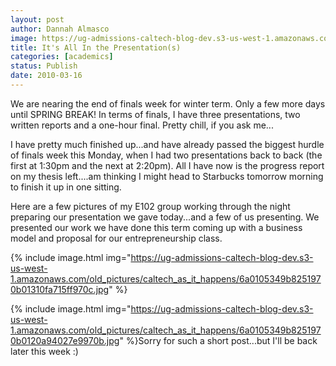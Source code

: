 ```yaml
---
layout: post
author: Dannah Almasco
image: https://ug-admissions-caltech-blog-dev.s3-us-west-1.amazonaws.com/old_pictures/caltech_as_it_happens/6a0105349b8251970b0120a9402525970b.jpg
title: It's All In the Presentation(s)
categories: [academics]
status: Publish
date: 2010-03-16
---
```



We are nearing the end of finals week for winter term. Only a few more days until SPRING BREAK!
In terms of finals, I have three presentations, two written reports and a one-hour final. Pretty chill, if you ask me...

I have pretty much finished up...and have already passed the biggest hurdle of finals week this Monday, when I had two presentations back to back (the first at 1:30pm and the next at 2:20pm). All I have now is the progress report on my thesis left....am thinking I might head to Starbucks tomorrow morning to finish it up in one sitting.

Here are a few pictures of my E102 group working through the night preparing our presentation we gave today...and a few of us presenting. We presented our work we have done this term coming up with a business model and proposal for our entrepreneurship class.


{% include image.html img="https://ug-admissions-caltech-blog-dev.s3-us-west-1.amazonaws.com/old_pictures/caltech_as_it_happens/6a0105349b8251970b01310fa715ff970c.jpg" %}

{% include image.html img="https://ug-admissions-caltech-blog-dev.s3-us-west-1.amazonaws.com/old_pictures/caltech_as_it_happens/6a0105349b8251970b0120a94027e9970b.jpg" %}Sorry for such a short post...but I'll be back later this week :)

